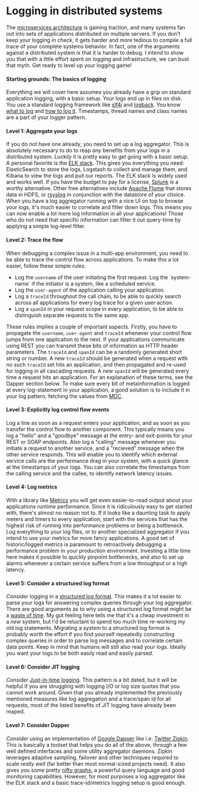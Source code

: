 Logging in distributed systems
===============================

The [microservices architecture](http://martinfowler.com/articles/microservices.html) is gaining traction, and many systems fan out into sets of applications distributed on multiple servers. If you don't keep your logging in check, it gets harder and more tedious to compile a full trace of your complete systems behavior. In fact, one of the arguments against a distributed system is that it is harder to debug. I intend to show you that with a little effort spent on logging and infrastructure, we can bust that myth. Get ready to level up your logging game!

#### Starting grounds: The basics of logging
Everything we will cover here assumes you already have a grip on standard application logging, with a basic setup. Your logs end up in files on disk. You use a standard logging framework like [slf4j](http://www.slf4j.org/) and [logback](http://logback.qos.ch/). You know [what to log](http://arctecgroup.net/pdf/howtoapplogging.pdf) and [how to log it](http://gojko.net/2006/12/09/logging-anti-patterns/). Timestamps, thread names and class names are a part of your logger pattern.

#### Level 1: Aggregate your logs
If you do not have one already, you need to set up a log aggregator. This is absolutely necessary to do to reap *any* benefits from your logs in a distributed system. Luckily it is pretty easy to get going with a basic setup.
A personal favorite is the [ELK stack](http://www.elasticsearch.org/overview/). This gives you everything you need: ElasticSearch to store the logs, Logstash to collect and manage them, and Kibana to view the logs and pull our reports. The ELK stack is widely used and works well. If you have the budget to pay for a license, [Splunk](http://www.splunk.com/) is a worthy alternative.
Other free alternatives include [Apache Flume](https://cwiki.apache.org/confluence/display/FLUME/Home) that stores data in HDFS, or [rsyslog](http://www.rsyslog.com/) in conjunction with the datastore of your choice.
When you have a log aggregator running with a nice UI on top to browse your logs, it's much easier to correlate and filter down logs. This means you can now enable a lot more log information in all your applications! Those who do not need that specific information can filter it out query-time by applying a simple log-level filter.

#### Level 2: Trace the flow
When debugging a complex issue in a multi-app environment, you need to be able to trace the control flow across applications. To make this a lot easier, follow these simple rules.
 - Log the `username` of the user initiating the first request. Log the ´system-name´ if the initiator is a system, like a scheduled service.
 - Log the `user-agent` of the application calling your application.
 - Log a `traceId` throughout the call chain, to be able to quickly search across all applications for every log trace for a given user action.
 - Log a `spanId` in your request scope in every application, to be able to distinguish separate requests to the same app.

These rules implies a couple of important aspects. Firstly, you have to propagate the `username`, `user-agent` and `traceId` whenever your control flow jumps from one application to the next. If your applications communicate using REST you can transmit these bits of information as HTTP header parameters.
The `traceId` and `spanId` can be a randomly generated short string or number. A new `traceId` should be generated when a request with no such `traceId` set hits an application, and then propagated and re-used for logging in all cascading requests.
A new `spanId` will be generated every time a request hits an application. For an explanation of these terms, see the Dapper section below.
To make sure every bit of metainformation is logged at every log-statement in your application, a good solution is to include it in your log pattern, fetching the values from [MDC](http://logback.qos.ch/manual/mdc.html).

#### Level 3: Explicitly log control flow events
Log a line as soon as a request enters your application, and as soon as you transfer the control flow to another component. This typically means you log a "hello" and a "goodbye" message at the entry- and exit-points for your REST or SOAP endpoints. Also log a "calling" message whenever you initiate a request to another service, and a "recieved" message when the other service responds. This will enable you to identify which external service calls are the performance drag in your system, with a quick glance at the timestamps of your logs. You can also correlate the timestamps from the calling service and the callee, to identify network latency issues.

#### Level 4: Log metrics
With a library like [Metrics](http://metrics.codahale.com/) you will get even easier-to-read output about your applications runtime performance. Since it is ridiculously easy to get started with, there's almost no reason not to. If it looks like a daunting task to apply meters and timers to every application, start with the services that has the highest risk of running into performance problems or being a bottleneck. Log everything to your log files, or to another specialized aggregator if you intend to use your metrics for more fancy applications. A good set of historic/logged metrics is paramount to retroactively debugging a performance problem in your production environment. Investing a little time here makes it possible to quickly pinpoint bottlenecks, and also to set up alarms whenever a certain service suffers from a low throughput or a high latency.

#### Level 5: Consider a structured log format
*Consider* logging in a [structured log format](http://gregoryszorc.com/blog/category/logging/). This makes it a lot easier to parse your logs for answering complex queries through your log aggregator. There are good arguments as to why using a structured log format might be a [waste of time](http://carolina.mff.cuni.cz/~trmac/blog/2011/structured-logging/). My gut feeling here tells me that it's a cheap investment in a *new* system, but I'd be reluctant to spend too much time re-working my old log statements. Migrating a system to a structured log format is probably worth the effort if you find yourself repeatedly constructing complex queries in order to parse log messages and to correlate certain data points. Keep in mind that humans will still also read your logs. Ideally you want your logs to be both easily read and easily parsed.

#### Level 6: Consider JIT logging
*Consider* [Just-in-time logging](https://pragprog.com/magazines/2011-12/justintime-logging). This pattern is a bit dated, but it will be helpful if you are struggling with logging I/O or log size quotas that you cannot work around. Given that you already implemented the previously mentioned measures like log aggregation and a trace/span id for all requests, most of the listed benefits of JIT logging have already been reaped. 

#### Level 7: Consider Dapper
*Consider* using an implementation of [Google Dapper](http://research.google.com/pubs/pub36356.html) like i.e. [Twitter Zipkin](http://twitter.github.io/zipkin/). This is basically a toolset that helps you do all of the above, through a few well defined interfaces and some utility aggregator daemons. Zipkin leverages adaptive sampling, failover and other techniques required to scale *really well* (far better than most normal-sized projects need). It also gives you some pretty [nifty graphs](https://blog.twitter.com/2013/observability-at-twitter), a powerful query language and good monitoring capabilities. However, for most purposes a log aggregator like the ELK stack and a basic trace-id/metrics logging setup is good enough.
